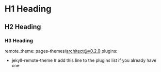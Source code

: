 # H1 Heading
## H2 Heading
### H3 Heading
remote_theme: pages-themes/architect@v0.2.0
plugins:
- jekyll-remote-theme # add this line to the plugins list if you already have one
